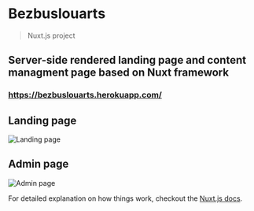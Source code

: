 # Bezbuslouarts

> Nuxt.js project

## Server-side rendered landing page and content managment page based on Nuxt framework

### https://bezbuslouarts.herokuapp.com/

## Landing page
![Landing page](https://firebasestorage.googleapis.com/v0/b/bezbuslouarts.appspot.com/o/git%2F151585103328708382.png?alt=media&token=12fff143-e9ae-4cd8-8475-58e263e66a72)


## Admin page
![Admin page](https://firebasestorage.googleapis.com/v0/b/bezbuslouarts.appspot.com/o/git%2F151585103328708382444.png?alt=media&token=605d00e5-32d2-493e-a1b9-54c800188d5e)


For detailed explanation on how things work, checkout the [Nuxt.js docs](https://github.com/nuxt/nuxt.js).
